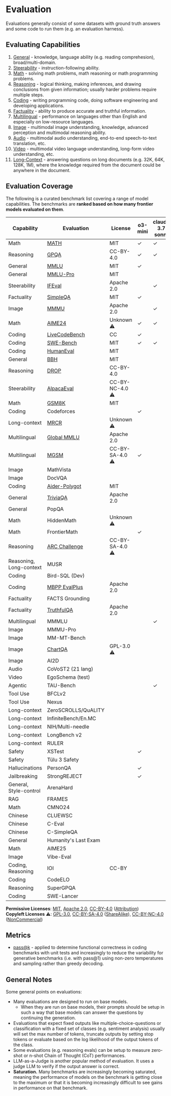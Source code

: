 # Evaluation

Evaluations generally consist of some datasets with ground truth answers and some code to run them (e.g. an evaluation harness).

## Evaluating Capabilities

1. [General](general/) - knowledge, language ability (e.g. reading comprehesion), broad/multi-domain.
2. [Steerability](steerability/) - instruction-following ability.
3. [Math](math/) - solving math problems, math reasoning or math programming problems.
4. [Reasoning](reasoning/) - logical thinking, making inferences, and drawing conclusions from given information; usually harder problems require multiple steps.
5. [Coding](coding/) - writing programming code, doing software engineering and developing applications.
6. [Factuality](factuality/) - ability to produce accurate and truthful information.
7. [Multilingual](multilingual/) - performance on languages other than English and especially on low-resource languages.
8. [Image](image/) - multimodal image understanding, knowledge, advanced perception and multimodal reasoning ability.
9. [Audio](audio/) - multimodal audio understanding, end-to-end speech-to-text translation, etc.
10. [Video](video/) - multimodal video language understanding, long-form video understanding, etc.
11. [Long-Context](long-context/) - answering questions on long documents (e.g. 32K, 64K, 128K, 1M), where the knowledge required from the document could be anywhere in the document.

## Evaluation Coverage

The following is a curated benchmark list covering a range of model capabilities. The benchmarks are **ranked based on how many frontier models evaluated on them**.

| Capability              | Evaluation                                  | License         | o3-mini | claude-3.7-sonnet | gemini-2.5 | gemini-2.0 | llama-3.3 | grok-2 | mistral-small-3.1 | olmo-2 | openllm-leaderboard | deepseek-r1 |
|-------------------------|---------------------------------------------|-----------------|---------|-------------------|------------|------------|-----------|--------|-------------------|--------|---------------------|-------------|
| Math                    | [MATH](math/math.md)                        | MIT             | ✓       | ✓                 |            | ✓          | ✓         | ✓      | ✓                 | ✓      | ✓                   | ✓           |
| Reasoning               | [GPQA](reasoning/gpqa.md)                   | CC-BY-4.0       | ✓       | ✓                 | ✓          | ✓          | ✓         | ✓      | ✓                 |        | ✓                   | ✓           |
| General                 | [MMLU](general/mmlu.md)                     | MIT             | ✓       |                   |            |            | ✓         | ✓      | ✓                 | ✓      |                     | ✓           |
| General                 | [MMLU-Pro](general/mmlu.md)                 | MIT             |         |                   |            | ✓          | ✓         | ✓      | ✓                 |        | ✓                   | ✓           |
| Steerability            | [IFEval](steerability/ifeval.md)            | Apache 2.0      |         | ✓                 |            |            | ✓         |        |                   | ✓      | ✓                   | ✓           |
| Factuality              | [SimpleQA](factuality/simpleqa.md)          | MIT             | ✓       |                   | ✓          | ✓          |           |        | ✓                 |        |                     | ✓           |
| Image                   | [MMMU](image/mmmu.md)                       | Apache 2.0      |         | ✓                 | ✓          | ✓          |           | ✓      | ✓                 |        |                     |             |
| Math                    | [AIME24](math/aime.md)                      | Unknown ⚠️      | ✓       | ✓                 | ✓          |            |           |        |                   |        |                     | ✓           |
| Coding                  | [LiveCodeBench](coding/livecodebench.md)    | CC              | ✓       |                   | ✓          | ✓          |           |        |                   |        |                     | ✓           |
| Coding                  | [SWE-Bench](coding/swe_bench.md)                          | MIT                 | ✓       | ✓                 | ✓          |            |           |        |                   |        |                     | ✓           |
| Coding                  | [HumanEval](coding/humaneval.md)            | MIT             |         |                   |            |            | ✓         | ✓      | ✓                 |        |                     |             |
| General                 | [BBH](general/bbh.md)                       | MIT             |         |                   |            |            |           |        |                   | ✓      | ✓                   |             |
| Reasoning               | [DROP](reasoning/drop.md)                   | CC-BY-4.0       |         |                   |            |            |           |        |                   | ✓      |                     | ✓           |
| Steerability            | [AlpacaEval](steerability/alpacaeval.md)    | CC-BY-NC-4.0 ⚠️ |         |                   |            |            |           |        |                   | ✓      |                     | ✓           |
| Math                    | [GSM8K](math/gsm8k.md)                      | MIT             |         |                   |            |            | ✓         |        |                   | ✓      |                     |             |
| Coding                  | Codeforces                                  |                 | ✓       |                   |            |            |           |        |                   |        |                     | ✓           |
| Long-context            | [MRCR](long-context/mrcr.md)                                        | Unknown ⚠️                |         |                   | ✓          | ✓          |           |        |                   |        |                     |             |
| Multilingual            | [Global MMLU](multilingual/global_mmlu.md)  | Apache 2.0      |         |                   | ✓          | ✓          |           |        |                   |        |                     |             |
| Multilingual            | [MGSM](multilingual/mgsm.md)                | CC-BY-SA-4.0 ⚠️ | ✓       |                   |            |            | ✓         |        |                   |        |                     |             |
| Image                   | MathVista                                   |                 |         |                   |            |            |           | ✓      | ✓                 |        |                     |             |
| Image                   | DocVQA                                      |                 |         |                   |            |            |           | ✓      | ✓                 |        |                     |             |
| Coding                  | [Aider-Polygot](coding/aider_polygot.md)                               | MIT                 |         |                   | ✓          |            |           |        |                   |        |                     | ✓           |
| General                 | [TriviaQA](general/triviaqa.md)             | Apache 2.0      |         |                   |            |            |           |        | ✓                 |        |                     |             |
| General                 | PopQA                                       |                 |         |                   |            |            |           |        |                   | ✓      |                     |             |
| Math                    | HiddenMath                                  | Unknown ⚠️      |         |                   |            | ✓          |           |        |                   |        |                     |             |
| Math                    | FrontierMath                                |                 | ✓       |                   |            |            |           |        |                   |        |                     |             |
| Reasoning               | [ARC Challenge](reasoning/arc.md)           | CC-BY-SA-4.0 ⚠️ |         |                   |            |            | ✓         |        |                   |        |                     |             |
| Reasoning, Long-context | MUSR                                        |                 |         |                   |            |            |           |        |                   |        | ✓                   |             |
| Coding                  | Bird-SQL (Dev)                              |                 |         |                   |            | ✓          |           |        |                   |        |                     |             |
| Coding                  | [MBPP EvalPlus](coding/mbpp.md)             | Apache 2.0      |         |                   |            |            | ✓         |        |                   |        |                     |             |
| Factuality              | FACTS Grounding                             |                 |         |                   |            | ✓          |           |        |                   |        |                     |             |
| Factuality              | [TruthfulQA](factuality/truthfulqa.md)      | Apache 2.0      |         |                   |            |            |           |        |                   | ✓      |                     |             |
| Multilingual            | MMMLU                                       |                 |         | ✓                 |            |            |           |        |                   |        |                     |             |
| Image                   | MMMU-Pro                                    |                 |         |                   |            |            |           |        | ✓                 |        |                     |             |
| Image                   | MM-MT-Bench                                 |                 |         |                   |            |            |           |        | ✓                 |        |                     |             |
| Image                   | [ChartQA](image/chartqa.md)                 | GPL-3.0 ⚠️      |         |                   |            |            |           |        | ✓                 |        |                     |             |
| Image                   | AI2D                                        |                 |         |                   |            |            |           |        | ✓                 |        |                     |             |
| Audio                   | CoVoST2 (21 lang)                           |                 |         |                   |            | ✓          |           |        |                   |        |                     |             |
| Video                   | EgoSchema (test)                            |                 |         |                   |            | ✓          |           |        |                   |        |                     |             |
| Agentic                 | TAU-Bench                                   |                 |         | ✓                 |            |            |           |        |                   |        |                     |             |
| Tool Use                | BFCLv2                                      |                 |         |                   |            |            | ✓         |        |                   |        |                     |             |
| Tool Use                | Nexus                                       |                 |         |                   |            |            | ✓         |        |                   |        |                     |             |
| Long-context            | ZeroSCROLLS/QuALITY                         |                 |         |                   |            |            | ✓         |        |                   |        |                     |             |
| Long-context            | InfiniteBench/En.MC                         |                 |         |                   |            |            | ✓         |        |                   |        |                     |             |
| Long-context            | NIH/Multi-needle                            |                 |         |                   |            |            | ✓         |        |                   |        |                     |             |
| Long-context            | LongBench v2                                |                 |         |                   |            |            |           |        | ✓                 |        |                     |             |
| Long-context            | RULER                                       |                 |         |                   |            |            |           |        | ✓                 |        |                     |             |
| Safety                  | XSTest                                      |                 | ✓       |                   |            |            |           |        |                   |        |                     |             |
| Safety                  | Tülu 3 Safety                               |                 |         |                   |            |            |           |        |                   | ✓      |                     |             |
| Hallucinations          | PersonQA                                    |                 | ✓       |                   |            |            |           |        |                   |        |                     |             |
| Jailbreaking            | StrongREJECT                                |                 | ✓       |                   |            |            |           |        |                   |        |                     |             |
| General, Style-control  | ArenaHard                                   |                 |         |                   |            |            |           |        |                   |        |                     | ✓           |
| RAG                     | FRAMES                                      |                 |         |                   |            |            |           |        |                   |        |                     | ✓           |
| Math                    | CMNO24                                      |                 |         |                   |            |            |           |        |                   |        |                     | ✓           |
| Chinese                 | CLUEWSC                                     |                 |         |                   |            |            |           |        |                   |        |                     | ✓           |
| Chinese                 | C-Eval                                      |                 |         |                   |            |            |           |        |                   |        |                     | ✓           |
| Chinese                 | C-SimpleQA                                  |                 |         |                   |            |            |           |        |                   |        |                     | ✓           |
| General                 | Humanity's Last Exam                        |                 |         |                   | ✓          |            |           |        |                   |        |                     |             |
| Math                    | AIME25                                      |                 |         |                   | ✓          |            |           |        |                   |        |                     |             |
| Image                   | Vibe-Eval                                   |                 |         |                   | ✓          |            |           |        |                   |        |                     |             |
| Coding, Reasoning       | IOI                                         | CC-BY           |         |                   |            |            |           |        |                   |        |                     |             |
| Coding                  | CodeELO                                     |                 |         |                   |            |            |           |        |                   |        |                     |             |
| Reasoning               | SuperGPQA                                   |                 |         |                   |            |            |           |        |                   |        |                     |             |
| Coding                  | SWE-Lancer                                  |                 |         |                   |            |            |           |        |                   |        |                     |             |

**Permissive Licenses**: [MIT](https://choosealicense.com/licenses/mit/), [Apache 2.0](https://choosealicense.com/licenses/apache-2.0/), [CC-BY-4.0](https://creativecommons.org/licenses/by/4.0/) ([Attribution](https://creativecommons.org/licenses/by/4.0/#ref-appropriate-credit))
<br>
**Copyleft Licenses** ⚠️: [GPL-3.0](https://choosealicense.com/licenses/gpl-3.0/), [CC-BY-SA-4.0](https://creativecommons.org/licenses/by-sa/4.0/) ([ShareAlike](https://creativecommons.org/licenses/by-sa/4.0/#src-same-license)), [CC-BY-NC-4.0](https://creativecommons.org/licenses/by-nc/4.0/deed.en) ([NonCommercial](https://creativecommons.org/licenses/by-nc/4.0/deed.en#src-commercial-purposes))

## Metrics

- [pass@k](metrics/pass@k.md) - applied to determine functional correctness in coding benchmarks with unit tests and increasingly to reduce the variability for generative benchmarks (i.e. with pass@1) using non-zero temperatures and sampling rather than greedy decoding.

## General Notes

Some general points on evaluations:
- Many evaluations are designed to run on base models. 
    - When they are run on base models, their prompts should be setup in such a way that base models can answer the questions by continuing the generation.
- Evaluations that expect fixed outputs like multiple-choice-questions or classification with a fixed set of classes (e.g. sentiment analysis) usually will set the max number of tokens, truncate outputs by setting stop tokens or evaluate based on the log likelihood of the output tokens of the class.
- Some evaluations (e.g. reasoning evals) can be setup to measure zero-shot or n-shot Chain of Thought (CoT) performances.
- LLM-as-a-Judge is another popular method of evaluation. It uses a judge LLM to verify if the output answer is correct.
- **Saturation.** Many benchmarks are increasingly becoming saturated, meaning the performance of models on the benchmark is getting close to the maximum or that it is becoming increasingly difficult to see gains in performance on that benchmark.